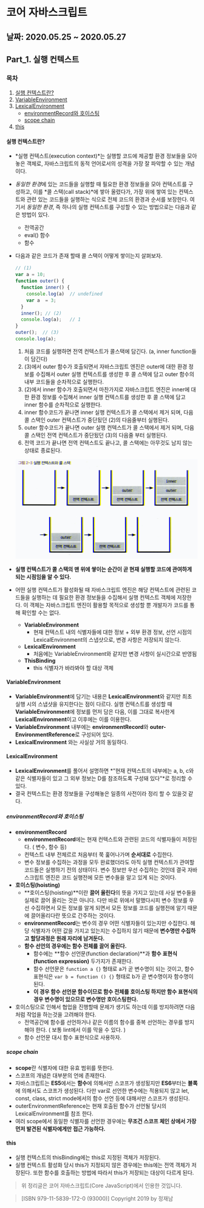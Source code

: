 # 코어 자바스크립트

## 날짜: 2020.05.25 ~ 2020.05.27

## Part_1. 실행 컨텍스트

### 목차

1. [실행 컨텍스트란?](#실행-컨텍스트란)
2. [VariableEnvironment](#variableenvironment)
3. [LexicalEnvironment](#lexicalenvironment)
    - [environmentRecord와 호이스팅](#environmentRecord와-호이스팅)
    - [scope chain](#scope-chain)
4. [this](#this)

#### 실행 컨텍스트란?

- *실행 컨텍스트(execution context)*는 실행할 코드에 제공할 환경 정보들을 모아놓은 객체로, 자바스크립트의 동적 언어로서의 성격을 가장 잘 파악할 수 있는 개념이다.
- *동일한 환경*에 있는 코드들을 실행할 때 필요한 환경 정보들을 모아 컨텍스트를 구성하고, 이를 *콜 스택(call stack)*에 쌓아 올렸다가, 가장 위에 쌓여 있는 컨텍스트와 관련 있는 코드들을 실행하는 식으로 전체 코드의 환경과 순서를 보장한다. 여기서 *동일한 환경*, 즉 하나의 실행 컨텍스트를 구성할 수 있는 방법으로는 다음과 같은 방법이 있다.
  - 전역공간
  - eval() 함수
  - 함수

- 다음과 같은 코드가 존재 할때 콜 스택이 어떻게 쌓이는지 살펴보자.
  
  ``` js
  // (1)
  var a = 10;
  function outer() {
    function inner() {
      console.log(a)  // undefined
      var a  = 3;
    }
    inner(); // (2)
    console.log(a);   // 1
  }
  outer();  // (3)
  console.log(a);
  ```

  1. 처음 코드를 실행하면 전역 컨텍스트가 콜스택에 담긴다. (a, inner function들이 담긴다)
  2. (3)에서 outer 함수가 호출되면서 자바스크립트 엔진은 outer에 대한 환경 정보를 수집해서 outer 실행 컨텍스트를 생성한 후 콜 스택에 담고 outer 함수의 내부 코드들을 순차적으로 실행한다.
  3. (2)에서 inner 함수가 호출되면서 마찬가지로 자바스크립트 엔진은 inner에 대한 환경 정보를 수집해서 inner 실행 컨텍스트를 생성한 후 콜 스택에 담고 inner 함수를 순차적으로 실행한다.
  4. inner 함수코드가 끝나면 inner 실행 컨텍스트가 콜 스택에서 제거 되며, 다음 콜 스택인 outer 컨텍스트가 중단됬던 (2)의 다음줄부터 실행된다.
  5. outer 함수코드가 끝나면 outer 실행 컨텍스트가 콜 스택에서 제거 되며, 다음 콜 스택인 전역 컨텍스트가 중단됬던 (3)의 다음줄 부터 실행된다.
  6. 전역 코드가 끝나면 전역 컨텍스트도 끝나고, 콜 스택에는 아무것도 남지 않는 상태로 종료된다.

  ![콜 스택](../images/call_stack.png)

- **실행 컨텍스트가 콜 스택의 맨 위에 쌓이는 순간이 곧 현재 실행할 코드에 관여하게 되는 시점임을 알 수 있다.**
- 어떤 실행 컨텍스트가 활성화될 때 자바스크립트 엔진은 해당 컨텍스트에 관련된 코드들을 실행하는 데 필요한 환경 정보들을 수집해서 실행 컨텍스트 객체에 저장한다. 이 객체는 자바스크립트 엔진이 활용할 목적으로 생성할 뿐 개발자가 코드를 통해 확인할 수는 없다.
  - **VariableEnvironment**
    - 현재 컨텍스트 내의 식별자들에 대한 정보 + 외부 환경 정보, 선언 시점의 LexicalEnvironment의 스냅샷으로, 변경 사항은 저장되지 않는다.
  - **LexicalEnvironment**
    - 처음에는 VariableEnvironment와 같지만 변경 사항이 실시간으로 반영됨
  - **ThisBinding**
    - this 식별자가 바라봐야 할 대상 객체

#### VariableEnvironment

- **VariableEnvironment**에 담기는 내용은 **LexicalEnvironment**와 같지만 최초 실행 시의 스냅샷을 유지한다는 점이 다르다. 실행 컨텍스트를 생성할 때 **VariableEnvironment**에 정보를 먼저 담은 다음, 이를 그대로 복사한게 **LexicalEnvironment**이고 이후에는 이를 이용한다.
- **VariableEnvironment** 내부에는 **environmentRecord**와 **outer-EnvironmentReference**로 구성되어 있다.
- **LexicalEnvironment** 와는 사실상 거의 동일하다.

#### LexicalEnvironment

- **LexicalEnvironment**를 풀어서 설명하면 *"현재 컨텍스트의 내부에는 a, b, c와 같은 식별자들이 있고 그 외부 정보는 D를 참조하도록 구성돼 있다"*로 정리할 수 있다.
- 결국 컨텍스트는 환경 정보들을 구성해놓은 일종의 사전이라 정리 할 수 있을것 같다.

##### environmentRecord와 호이스팅

- **environmentRecord**
  - **environmentRecord**에는 현재 컨텍스트와 관련된 코드의 식별자들이 저장된다. ( 변수, 함수 등)
  - 컨텍스트 내부 전체르르 처음부터 쭉 훑어나가며 **순서대로** 수집한다.
  - 변수 정보를 수집하는 과정을 모두 완료했더라도 아직 실행 컨텍스트가 관여할 코드들은 실행하기 전의 상태이다. 변수 정보만 우선 수집하는 것인데 결국 자바스크립트 엔진은 코드 실행전에 모든 변수들을 알고 있게 되는 것이다.
- **호이스팅(hoisting)**
  - **호이스팅(hoisting)**이란 **끌어 올린다**의 뜻을 가지고 있는데 사실 변수들을 실제로 끌어 올리는 것은 아니다. 다만 바로 위에서 말했다시피 변수 정보를 우선 수집하면서 모든 정보를 알게 되면서 모든 정보를 코드를 실행전에 알기 때문에 끌어올리다란 뜻으로 간주하는 것이다.
  - **environmentRecord**는 변수의 경우 어떤 식별자들이 있는지만 수집한다. 해당 식별자가 어떤 값을 가지고 있는지는 수집하지 않기 때문에 **변수명만 수집하고 할당과정은 원래 자리에 남겨둔다.**
  - **함수 선언의 경우에는 함수 전체를 끌어 올린다.**
    - 함수에는 **함수 선언문(function declaration)**과 **함수 표현식(function expression)** 두가지가 존재한다.
    - 함수 선언문은 `function a {}` 형태로 a가 곧 변수명이 되는 것이고, 함수 표현식은 `var b = function () {}` 형태로 b가 곧 변수명이자 함수명이 된다.
    - **이 경우 함수 선언문 함수이므로 함수 전체를 호이스팅 하지만 함수 표현식의 경우 변수명이 있으므로 변수명만 호이스팅한다.**
- 호이스팅으로 인해서 협업을 진행할때 문제가 생기도 하는데 이를 방지하려면 다음처럼 작업을 하는것을 고려해야 한다.
  - 전역공간에 함수를 선언하거나 같은 이름의 함수를 중복 선언하는 경우를 방지해야 한다. ( 보통 lint에서 이를 막을 수 있다. )
  - 함수 선언문 대시 함수 표현식으로 사용하자.

##### scope chain

- **scope**란 식별자에 대한 유효 범위를 뜻한다.
- 스코프의 개념은 대부분의 언에 존재한다.
- 자바스크립트는 **ES5**에서는 **함수**에 의해서만 스코프가 생성됬지만 **ES6**부터는 **블록**에 의해서도 스코프가 생성된다. 다만 var로 선언한 변수에는 적용되지 않고 let, const, class, strict mode에서의 함수 선언 등에 대해서만 스코프가 생성된다.
- outerEnvironmentReference는 현재 호출된 함수가 선언될 당시의 LexicalEnvironment를 참조 한다.
- 여러 scope에서 동일한 식별자를 선언한 경우에는 **무조건 스코프 체인 상에서 가장 먼저 발견된 식별자에게만 접근 가능하다.**

#### this

- 실행 컨텍스트의 thisBinding에는 this로 지정된 객체가 저장된다.
- 실행 컨텍스트 활성화 당시 this가 지정되지 않은 경우에는 this에는 전역 객체가 저장된다. 또한 함수를 호출하는 방법에 따라서 this가 저장되는 대상이 다르게 된다.

>위 정리글은 코어 자바스크립트(Core JavaScript)에서 인용한 것입니다.

>[ISBN 979-11-5839-172-0 (93000)] Copyright 2019 by 정재남
